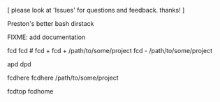 
[ please look at 'Issues' for questions and feedback. thanks! ]

Preston's better bash dirstack

FIXME: add documentation

fcd
fcd #
fcd + 
fcd + /path/to/some/project
fcd - /path/to/some/project

apd
dpd

fcdhere
fcdhere /path/to/some/project

fcdtop
fcdhome


